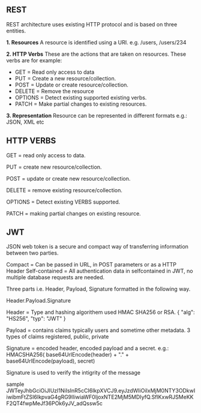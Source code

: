 ## REST
REST architecture uses existing HTTP protocol and is based on three entities.

**1. Resources**
A resource is identified using a URI. e.g. /users, /users/234

**2. HTTP Verbs**
These are the actions that are taken on resources. These verbs are for example:
- GET = Read only access to data
- PUT = Create a new resource/collection.
- POST = Update or create resource/collection.
- DELETE = Remove the resource
- OPTIONS = Detect existing supported existing verbs.
- PATCH = Make partial changes to existing resources.

**3. Representation**
Resource can be represented in different formats e.g.: JSON, XML etc


## HTTP VERBS
GET = read only access to data.

PUT = create new resource/collection.

POST = update or create new resource/collection.

DELETE = remove existing resource/collection.

OPTIONS = Detect existing VERBS supported.

PATCH = making partial changes on existing resource.


## JWT
JSON web token is a secure and compact way of transferring information between two parties.

Compact = Can be passed in URL, in POST parameters or as a HTTP Header
Self-contained = All authentication data in selfcontained in JWT, no multiple database requests are needed.

Three parts i.e. Header, Payload, Signature formatted in the following way.

Header.Payload.Signature

Header = Type and hashing algorithem used HMAC SHA256 or RSA.
{
  "alg": "HS256",
  "typ": "JWT"
}

Payload = contains claims typically users and sometime other metadata. 3 types of claims registered, public, private

Signature = encoded header, encoded payload and a secret. e.g.:
HMACSHA256(
  base64UrlEncode(header) + "." +
  base64UrlEncode(payload),
  secret)

Signature is used to verify the intigrity of the message

sample JWTeyJhbGciOiJIUzI1NiIsInR5cCI6IkpXVCJ9.eyJzdWIiOiIxMjM0NTY3ODkwIiwibmFtZSI6IkpvaG4gRG9lIiwiaWF0IjoxNTE2MjM5MDIyfQ.SflKxwRJSMeKKF2QT4fwpMeJf36POk6yJV_adQssw5c

